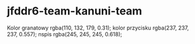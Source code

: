 # jfddr6-team-kanuni-team

Kolor granatowy rgba(110, 132, 179, 0.31);
kolor przycisku rgba(237, 237, 237, 0.557);
nspis rgba(245, 245, 245, 0.618);
